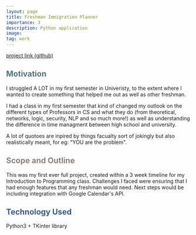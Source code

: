 ```yaml
---
layout: page
title: Freshman Immigration Planner
importance: 3
description: Python application
image: 
tag: work
---
```


[project link (github)](https://github.com/ayaalsabahi/FreshmanImmigrationPlanner)

## <span style="color: #54717a;">Motivation</span>
I struggled A LOT in my first semester in Univeristy, to the extent where I wanted to create something that helped me out as well as other freshman. 

I had a class in my first semester that kind of changed my outlook on the different types of Professors in CS and what they do (from theoretical, networks, logic, security, NLP and so much more!) as well as understanding the difference in time managment between high school and university. 

A lot of quotoes are inpired by things facualty sort of jokingly but also realistically meant, for eg: "YOU are the problem".

## <span style="color: #8a837d;">Scope and Outline</span>
This was my first ever full project, created within a 3 week timeline for my Introduction to Programming class. Challenges I faced were ensuring that I had enough features that any freshman would need. Next steps would be including integration with Google Calendar's API. 

## <span style="color: #3d5a80;">Technology Used</span>
Python3 + TKinter library